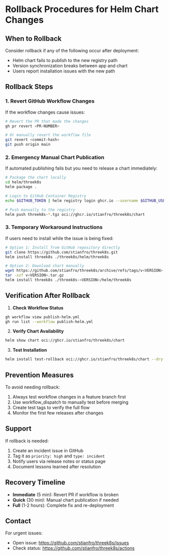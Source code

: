 # Rollback Procedures for Helm Chart Changes

## When to Rollback

Consider rollback if any of the following occur after deployment:
- Helm chart fails to publish to the new registry path
- Version synchronization breaks between app and chart
- Users report installation issues with the new path

## Rollback Steps

### 1. Revert GitHub Workflow Changes

If the workflow changes cause issues:

```bash
# Revert the PR that made the changes
gh pr revert <PR-NUMBER>

# Or manually revert the workflow file
git revert <commit-hash>
git push origin main
```

### 2. Emergency Manual Chart Publication

If automated publishing fails but you need to release a chart immediately:

```bash
# Package the chart locally
cd helm/threek8s
helm package .

# Login to GitHub Container Registry
echo $GITHUB_TOKEN | helm registry login ghcr.io --username $GITHUB_USER --password-stdin

# Push manually to the registry
helm push threek8s-*.tgz oci://ghcr.io/stianfro/threek8s/chart
```

### 3. Temporary Workaround Instructions

If users need to install while the issue is being fixed:

```bash
# Option 1: Install from GitHub repository directly
git clone https://github.com/stianfro/threek8s.git
helm install threek8s ./threek8s/helm/threek8s

# Option 2: Download chart manually
wget https://github.com/stianfro/threek8s/archive/refs/tags/v<VERSION>.tar.gz
tar -xzf v<VERSION>.tar.gz
helm install threek8s ./threek8s-<VERSION>/helm/threek8s
```

## Verification After Rollback

1. **Check Workflow Status**
```bash
gh workflow view publish-helm.yml
gh run list --workflow publish-helm.yml
```

2. **Verify Chart Availability**
```bash
helm show chart oci://ghcr.io/stianfro/threek8s/chart
```

3. **Test Installation**
```bash
helm install test-rollback oci://ghcr.io/stianfro/threek8s/chart --dry-run
```

## Prevention Measures

To avoid needing rollback:
1. Always test workflow changes in a feature branch first
2. Use workflow_dispatch to manually test before merging
3. Create test tags to verify the full flow
4. Monitor the first few releases after changes

## Support

If rollback is needed:
1. Create an incident issue in GitHub
2. Tag it as `priority: high` and `type: incident`
3. Notify users via release notes or status page
4. Document lessons learned after resolution

## Recovery Timeline

- **Immediate** (5 min): Revert PR if workflow is broken
- **Quick** (30 min): Manual chart publication if needed
- **Full** (1-2 hours): Complete fix and re-deployment

## Contact

For urgent issues:
- Open issue: https://github.com/stianfro/threek8s/issues
- Check status: https://github.com/stianfro/threek8s/actions